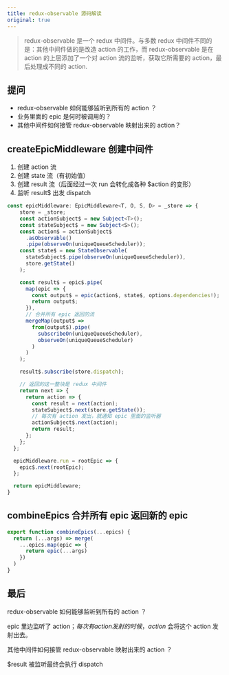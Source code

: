 ```yaml
---
title: redux-observable 源码解读
original: true
---
```


> redux-observable 是一个 redux 中间件。与多数 redux 中间件不同的是：其他中间件做的是改造 action 的工作，而 redux-observable 是在 action 的上层添加了一个对 action 流的监听，获取它所需要的 action，最后处理成不同的 action.

## 提问

- redux-observable 如何能够监听到所有的 action ？
- 业务里面的 epic 是何时被调用的？
- 其他中间件如何接管 redux-observable 映射出来的 action？

## createEpicMiddleware 创建中间件

1. 创建 action 流
2. 创建 state 流（有初始值）
3. 创建 result 流（后面经过一次 run 会转化成各种 $action 的变形）
4. 监听 result$ 出发 dispatch
```ts
const epicMiddleware: EpicMiddleware<T, O, S, D> = _store => {
    store = _store;
    const actionSubject$ = new Subject<T>();
    const stateSubject$ = new Subject<S>();
    const action$ = actionSubject$
      .asObservable()
      .pipe(observeOn(uniqueQueueScheduler));
    const state$ = new StateObservable(
      stateSubject$.pipe(observeOn(uniqueQueueScheduler)),
      store.getState()
    );

    const result$ = epic$.pipe(
      map(epic => {
        const output$ = epic(action$, state$, options.dependencies!);
        return output$;
      }),
      // 合并所有 epic 返回的流
      mergeMap(output$ =>
        from(output$).pipe(
          subscribeOn(uniqueQueueScheduler),
          observeOn(uniqueQueueScheduler)
        )
      )
    );

    result$.subscribe(store.dispatch);

    // 返回的这一整块是 redux 中间件
    return next => {
      return action => {
        const result = next(action);
        stateSubject$.next(store.getState());
        // 每次有 action 发出，就通知 epic 里面的监听器
        actionSubject$.next(action);
        return result;
      };
    };
  };

  epicMiddleware.run = rootEpic => {
    epic$.next(rootEpic);
  };

  return epicMiddleware;
}
```

## combineEpics 合并所有 epic 返回新的 epic

```js
export function combineEpics(...epics) {
  return (...args) => merge(
    ...epics.map(epic => {
      return epic(...args)
    })
  )
}
```

## 最后

redux-observable 如何能够监听到所有的 action ？

epic 里边监听了 action$；每次有 action 发射的时候，action$ 会将这个 action 发射出去。

其他中间件如何接管 redux-observable 映射出来的 action ？

$result 被监听最终会执行 dispatch
